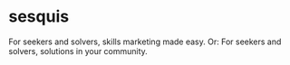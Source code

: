 sesquis
=======

For seekers and solvers, skills marketing made easy.
Or: For seekers and solvers, solutions in your community.

